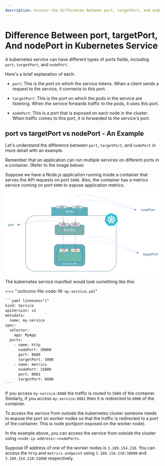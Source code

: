 ```yaml
---
description: Uncover the differences between port, targetPort, and nodePort in Kubernetes Services. Demystify the essential parameters, gaining a clear understanding of how they influence service configuration in your Kubernetes environment.
---
```


# Difference Between port, targetPort, And nodePort in Kubernetes Service

A kubernetes service can have different types of ports fields, including `port`, `targetPort`, and `nodePort`.

Here's a brief explanation of each:

- `port`: This is the port on which the service listens. When a client sends a request to the service, it connects to this port.

- `targetPort`: This is the port on which the pods in the service are listening. When the service forwards traffic to the pods, it uses this port.

- `nodePort`: This is a port that is exposed on each node in the cluster. When traffic comes to this port, it is forwarded to the service's port.


## port vs targetPort vs nodePort - An Example

Let's understand the difference between `port`, `targetPort`, and `nodePort` in more detail with an example.


Remember that an application can run multiple services on different ports in a container. (Refer to the image below)

Suppose we have a Node.js application running inside a container that serves the API requests on port `5000`. Also, the container has a metrics service running on port `6000` to expose application metrics.

<p align="left">
    <img src="../../../../assets/eks-course-images/service/port-vs-targetport-vs-nodeport.png" alt="Difference Between port, targetPort, And nodePort in Kubernetes Service" />
</p>

The kubernetes service manifest would look something like this:

=== ":octicons-file-code-16: `my-service.yml`"

    ```yaml linenums="1"
    kind: Service
    apiVersion: v1
    metadata:
      name: my-service
    spec:
      selector:
        app: MyApp
      ports:
        - name: http
          nodePort: 30000
          port: 8080
          targetPort: 5000
        - name: metrics
          nodePort: 31000
          port: 8081
          targetPort: 6000
    ```

If you access `my-service:8080` the traffic is routed to `5000` of the container. Similarly, if you access `my-service:8081` then it is redirected to `6000` of the container.

To access the service from outside the kubernetes cluster someone needs to expose the port on worker nodes so that the traffic is redirected to a port of the container. This is node port(port exposed on the worker node).

In the example above, you can access the service from outside the cluster using `<node-ip-address>:<nodePort>`.

Suppose IP address of one of the worker nodes is `3.109.154.210`. You can access the `http` and `metrics endpoint` using `3.109.154.210:30000` and `3.109.154.210:31000` respectively.